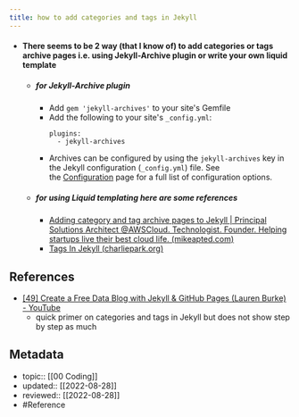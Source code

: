 ```yaml
---
title: how to add categories and tags in Jekyll
---
```


- #### There seems to be 2 way (that I know of) to add categories or tags archive pages i.e. using Jekyll-Archive plugin or write your own liquid template
	- ##### for Jekyll-Archive plugin
		- Add `gem 'jekyll-archives'` to your site's Gemfile
		- Add the following to your site's `_config.yml`:
			```
			plugins:
			  - jekyll-archives
			```
		- Archives can be configured by using the `jekyll-archives` key in the Jekyll configuration (`_config.yml`) file. See the [Configuration](https://github.com/jekyll/jekyll-archives/blob/master/docs/configuration.md) page for a full list of configuration options.
	- ##### for using Liquid templating here are some references
		- [Adding category and tag archive pages to Jekyll | Principal Solutions Architect @AWSCloud. Technologist. Founder. Helping startups live their best cloud life. (mikeapted.com)](https://www.mikeapted.com/jekyll/2015/12/30/category-and-tag-archives-in-jekyll-no-plugins/)
		- [Tags In Jekyll (charliepark.org)](https://charliepark.org/tags-in-jekyll)

## References
- [[49] Create a Free Data Blog with Jekyll & GitHub Pages (Lauren Burke) - YouTube](https://www.youtube.com/watch?v=7SBXl94xNl8)
	- quick primer on categories and tags in Jekyll but does not show step by step as much

## Metadata
- topic:: [[00 Coding]]
- updated:: [[2022-08-28]]
- reviewed:: [[2022-08-28]]
- #Reference 

